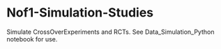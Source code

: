 # Nof1-Simulation-Studies
Simulate CrossOverExperiments and RCTs.
See Data_Simulation_Python notebook for use.

